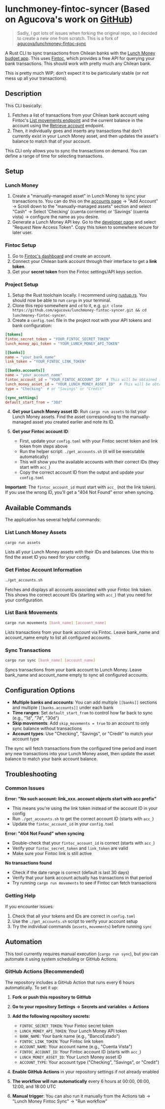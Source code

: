 # lunchmoney-fintoc-syncer (Based on Agucova's work on [GitHub](https://github.com/agucova/lunchmoney-fintoc-sync))

> Sadly, I got lots of issues when forking the original repo, so I decided to create a new one from scratch. This is a fork of [agucova/lunchmoney-fintoc-sync](https://github.com/agucova/lunchmoney-fintoc-sync)

A Rust CLI to sync transactions from Chilean banks with the [Lunch Money budget app](https://lunchmoney.app). This uses [Fintoc](https://fintoc.com/), which provides a free API for querying your bank transactions. This should work with pretty much any Chilean bank.

This is pretty much WIP; don't expect it to be particularly stable (or not mess up all your transactions).

## Description

This CLI basically:

1. Fetches a list of transactions from your Chilean bank account using Fintoc's [List movements endpoint](https://docs.fintoc.com/reference/movements-list) and the current balance in the account using the [Retrieve account](https://docs.fintoc.com/reference/accounts-retrieve) endpoint.
2. Then, it individually goes and inserts any transactions that don't currently exist in your Lunch Money asset, and then updates the asset's balance to match that of your account.

This CLI only allows you to sync the transactions on demand. You can define a range of time for selecting transactions.

## Setup

### Lunch Money

1. Create a "manually-managed asset" in Lunch Money to sync your transactions to. You can do this on the [accounts page](https://my.lunchmoney.app/accounts) -> "Add Account" -> Scroll down to the "manually-managed assets" section and select "Cash" -> Select 'Checking' (cuenta corriente) or 'Savings' (cuenta vista) -> configure the name as you desire.
2. Generate a Lunch Money API key. Go to the [developer page](https://my.lunchmoney.app/developers) and select "Request New Access Token". Copy this token to somewhere secure for later user.

### Fintoc Setup

1. Go to [Fintoc's dashboard](https://app.fintoc.com/) and create an account.
2. Connect your Chilean bank account through their interface to get a **link token**.
3. Get your **secret token** from the Fintoc settings/API keys section.

### Project Setup

1. Setup the Rust toolchain locally. I recommend using [rustup.rs](https://rustup.rs). You should now be able to run `cargo` in your terminal.
2. Clone this repo somewhere and `cd` to it, e.g. `git clone https://github.com/agucova/lunchmoney-fintoc-syncer.git && cd lunchmoney-fintoc-syncer`.
3. Create a `config.toml` file in the project root with your API tokens and bank configuration:

```toml
[tokens]
fintoc_secret_token = "YOUR_FINTOC_SECRET_TOKEN"
lunch_money_api_token = "YOUR_LUNCH_MONEY_API_TOKEN"

[[banks]]
name = "your_bank_name"
link_token = "YOUR_FINTOC_LINK_TOKEN"

[[banks.accounts]]
name = "your_account_name"
fintoc_account_id = "YOUR_FINTOC_ACCOUNT_ID"  # This will be obtained in step 5
lunch_money_asset_id = "YOUR_LUNCH_MONEY_ASSET_ID"  # This will be obtained in step 4
type = "Checking"  # or "Savings" or "Credit"

[sync_settings]
default_start_from = "30d"
```

4. **Get your Lunch Money asset ID**: Run `cargo run assets` to list your Lunch Money assets. Find the asset corresponding to the manually-managed asset you created earlier and note its ID.

5. **Get your Fintoc account ID**:
   - First, update your `config.toml` with your Fintoc secret token and link token from steps above
   - Run the helper script: `./get_accounts.sh` (it will be executable automatically)
   - This will show you the available accounts with their correct IDs (they start with `acc_`)
   - Copy the correct account ID from the output and update your `config.toml`

**Important**: The `fintoc_account_id` must start with `acc_` (not the link token). If you use the wrong ID, you'll get a "404 Not Found" error when syncing.

## Available Commands

The application has several helpful commands:

### List Lunch Money Assets

```bash
cargo run assets
```

Lists all your Lunch Money assets with their IDs and balances. Use this to find the asset ID you need for your config.

### Get Fintoc Account Information

```bash
./get_accounts.sh
```

Fetches and displays all accounts associated with your Fintoc link token. This shows the correct account IDs (starting with `acc_`) that you need for your configuration.

### List Bank Movements

```bash
cargo run movements [bank_name] [account_name]
```

Lists transactions from your bank account via Fintoc. Leave bank_name and account_name empty to list all configured accounts.

### Sync Transactions

```bash
cargo run sync [bank_name] [account_name]
```

Syncs transactions from your bank account to Lunch Money. Leave bank_name and account_name empty to sync all configured accounts.

## Configuration Options

- **Multiple banks and accounts**: You can add multiple `[[banks]]` sections and multiple `[[banks.accounts]]` under each bank
- **Time ranges**: Set `default_start_from` to control how far back to sync (e.g., "1d", "7d", "30d")
- **Skip movements**: Add `skip_movements = true` to an account to only sync balance without transactions
- **Account types**: Use "Checking", "Savings", or "Credit" to match your account type

The sync will fetch transactions from the configured time period and insert any new transactions into your Lunch Money asset, then update the asset balance to match your bank account balance.

## Troubleshooting

### Common Issues

**Error: "No such account: link_xxx. account objects start with acc prefix"**

- This means you're using the link token instead of the account ID in your config
- Run `./get_accounts.sh` to get the correct account ID (starts with `acc_`)
- Update the `fintoc_account_id` in your `config.toml`

**Error: "404 Not Found" when syncing**

- Double-check that your `fintoc_account_id` is correct (starts with `acc_`)
- Verify your `fintoc_secret_token` and `link_token` are valid
- Make sure your Fintoc link is still active

**No transactions found**

- Check if the date range is correct (default is last 30 days)
- Verify that your bank account actually has transactions in that period
- Try running `cargo run movements` to see if Fintoc can fetch transactions

### Getting Help

If you encounter issues:

1. Check that all your tokens and IDs are correct in `config.toml`
2. Use the `./get_accounts.sh` script to verify your account setup
3. Try the individual commands (`assets`, `movements`) before running `sync`

## Automation

This tool currently requires manual execution (`cargo run sync`), but you can automate it using system scheduling or GitHub Actions.

### GitHub Actions (Recommended)

The repository includes a GitHub Action that runs every 6 hours automatically. To set it up:

1. **Fork or push this repository to GitHub**
2. **Go to your repository Settings → Secrets and variables → Actions**
3. **Add the following repository secrets:**

   - `FINTOC_SECRET_TOKEN`: Your Fintoc secret token
   - `LUNCH_MONEY_API_TOKEN`: Your Lunch Money API token
   - `BANK_NAME`: Your bank name (e.g., "BancoEstado")
   - `FINTOC_LINK_TOKEN`: Your Fintoc link token
   - `ACCOUNT_NAME`: Your account name (e.g., "Cuenta Vista")
   - `FINTOC_ACCOUNT_ID`: Your Fintoc account ID (starts with `acc_`)
   - `LUNCH_MONEY_ASSET_ID`: Your Lunch Money asset ID
   - `ACCOUNT_TYPE`: Your account type ("Checking", "Savings", or "Credit")

4. **Enable GitHub Actions** in your repository settings if not already enabled
5. **The workflow will run automatically** every 6 hours at 00:00, 06:00, 12:00, and 18:00 UTC
6. **Manual trigger**: You can also run it manually from the Actions tab → "Lunch Money Fintoc Sync" → "Run workflow"
